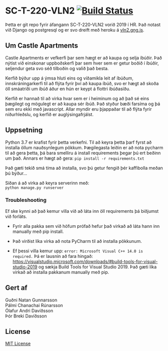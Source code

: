 # SC-T-220-VLN2 [![Build Status](https://travis-ci.com/GudniNatan/SC-T-220-VLN2.svg?token=JMPEzNCssa8wvM9yqz3h&branch=master)](https://travis-ci.com/GudniNatan/SC-T-220-VLN2)


Þetta er git repo fyrir áfangann SC-T-220-VLN2 vorið 2019 í HR. Það notast við Django og postgresql og er svo dreift með heroku á [vln2.gng.is](http://vln2.gng.is/).

## Um Castle Apartments
Castle Apartments er vefkerfi þar sem hægt er að kaupa og selja íbúðir. Það nýtist við einskonar uppboðskerfi þar sem hver sem er getur boðið í íbúðir, seljendur geta svo séð tilboðin og valið það besta.

Kerfið býður upp á ýmsa hluti eins og víðamikla leit af íbúðum, innskráningarkerfi til að flýta fyrir því að kaupa íbúð, svo er hægt að skoða öll smáatriði um íbúð áður en hún er keypt á flottri íbúðasíðu. 

Kerfið er hannað til að virka hvar sem er í heiminum og að það sé eins þægilegt og mögulegt er að kaupa sér íbúð. Það styður bæði farsíma og þá sem eru ekki með javascript. Allar myndir eru þjappaðar til að flýta fyrir niðurhleðslu, og kerfið er auglýsingafrjálst.



## Uppsetning
Python 3.7 er krafist fyrir þetta verkefni. Til að keyra þetta þarf fyrst að installa öllum nauðsynlegum pökkum. Þægilegasta leiðin er að nota pycharm til að gera þetta, þá bara smelliru á install requirements þegar þú ert beðinn um það. Annars er hægt að gera:
```pip install -r requirements.txt```

Það gæti tekið smá tíma að installa, svo þú getur fengið þér kaffibolla meðan þú býður...

Síðan á að virka að keyra serverinn með:  
```python manage.py runserver```

### Troubleshooting
Ef ske kynni að það kemur villa við að láta inn öll requirements þá biðjumst við forláts.  

- Fyrir alla pakka sem við höfum prófað hefur það virkað að láta hann inn manually með pip install.

- Það virðist líka virka að nota PyCharm til að installa pökkunum.

- Ef þessi villa kemur upp:  ```error: Microsoft Visual C++ 14.0 is required.``` Þá er lausnin að fara hingað: https://visualstudio.microsoft.com/downloads/#build-tools-for-visual-studio-2019  og sækja Build Tools for Visual Studio 2019. Það gæti líka virkað að installa pakkanum manually með pip.


## Gert af
Guðni Natan Gunnarsson  
Pálmi Chanachai Rúnarsson  
Ólafur Andri Davíðsson  
Þór Breki Davíðsson

## License
[MIT License](https://github.com/GudniNatan/SC-T-220-VLN2/blob/master/LICENSE)